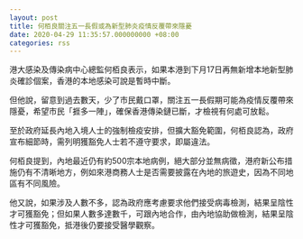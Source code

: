 ```yaml
---
layout: post
title: 何栢良關注五一長假或為新型肺炎疫情反覆帶來隱憂
date: 2020-04-29 11:35:57.000000000 +08:00
categories: rss
---
```


港大感染及傳染病中心總監何栢良表示，如果本港到下月17日再無新增本地新型肺炎確診個案，香港的本地感染可說是暫時中斷。

但他說，留意到過去數天，少了市民戴口罩，關注五一長假期可能為疫情反覆帶來隱憂，希望市民「捱多一陣」，確保香港傳染鏈已斷，才檢視有何處可放鬆。

至於政府延長內地入境人士的強制檢疫安排，但擴大豁免範圍，何栢良認為，政府宣布細節時，需列明獲豁免人士若不遵守要求，即屬違法。

何栢良提到，內地最近仍有約500宗本地病例，絕大部分並無病徵，港府新公布措施仍有不清晰地方，例如來港商務人士是否需要披露在內地的旅遊史，因為不同地區有不同風險。

他又說，如果涉及人數不多，認為政府應考慮要求他們接受病毒檢測，結果呈陰性才可獲豁免；但如果人數多達數千，可跟內地合作，由內地協助做檢測，結果呈陰性才可獲豁免，抵港後仍要接受醫學觀察。
